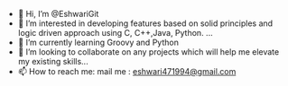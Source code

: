 - 👋 Hi, I’m @EshwariGit
- 👀 I’m interested in developing features based on solid principles and logic driven approach using C, C++,Java, Python. ...
- 🌱 I’m currently learning Groovy and Python
- 💞️ I’m looking to collaborate on any projects which will help me elevate my existing skills...
- 📫 How to reach me: mail me : eshwari471994@gmail.com

<!---
EshwariGit/EshwariGit is a ✨ special ✨ repository because its `README.md` (this file) appears on your GitHub profile.
You can click the Preview link to take a look at your changes.
--->

